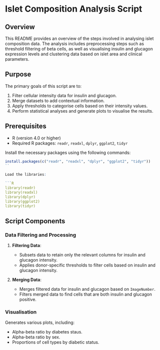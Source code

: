 
# Islet Composition Analysis Script

## Overview

This README provides an overview of the steps involved in analysing islet composition data. The analysis includes preprocessing steps such as threshold filtering of beta cells, as well as visualising insulin and glucagon expression levels and clustering data based on islet area and clinical parameters.

## Purpose

The primary goals of this script are to:
1. Filter cellular intensity data for insulin and glucagon.
2. Merge datasets to add contextual information.
3. Apply thresholds to categorise cells based on their intensity values.
4. Perform statistical analyses and generate plots to visualise the results.

## Prerequisites

- R (version 4.0 or higher)
- Required R packages: `readr`, `readxl`, `dplyr`, `ggplot2`, `tidyr`

Install the necessary packages using the following commands:

```R
install.packages(c("readr", "readxl", "dplyr", "ggplot2", "tidyr"))
``

Load the libraries:

```R
library(readr)
library(readxl)
library(dplyr)
library(ggplot2)
library(tidyr)
```

## Script Components

### Data Filtering and Processing

1. **Filtering Data**:
   - Subsets data to retain only the relevant columns for insulin and glucagon intensity.
   - Applies donor-specific thresholds to filter cells based on insulin and glucagon intensity.

2. **Merging Data**:
   - Merges filtered data for insulin and glucagon based on `ImageNumber`.
   - Filters merged data to find cells that are both insulin and glucagon positive.

### Visualisation

Generates various plots, including:
- Alpha-beta ratio by diabetes staus.
- Alpha-beta ratio by sex.
- Proportions of cell types by diabetic status.



